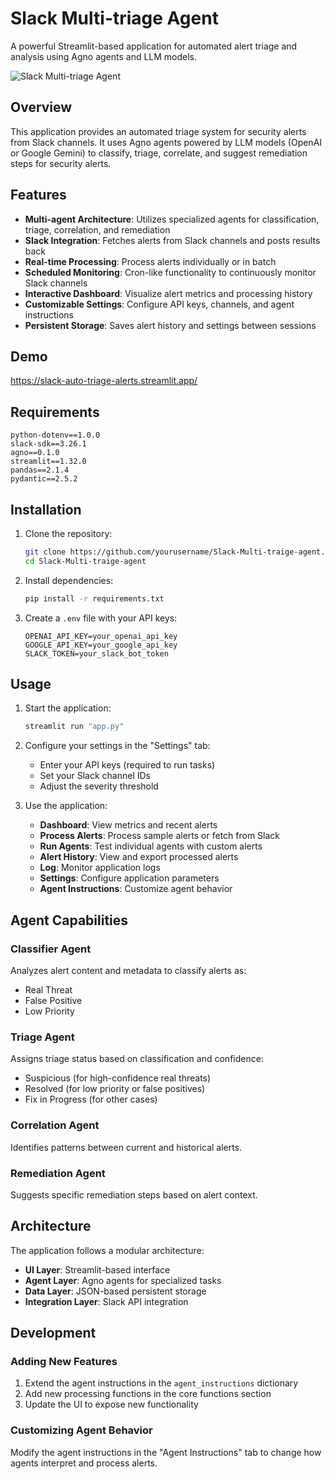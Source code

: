 # Slack Multi-triage Agent

A powerful Streamlit-based application for automated alert triage and analysis using Agno agents and LLM models.

![Slack Multi-triage Agent](https://img.shields.io/badge/version-1.0.0-blue)


## Overview

This application provides an automated triage system for security alerts from Slack channels. It uses Agno agents powered by LLM models (OpenAI or Google Gemini) to classify, triage, correlate, and suggest remediation steps for security alerts.

## Features

- **Multi-agent Architecture**: Utilizes specialized agents for classification, triage, correlation, and remediation
- **Slack Integration**: Fetches alerts from Slack channels and posts results back
- **Real-time Processing**: Process alerts individually or in batch
- **Scheduled Monitoring**: Cron-like functionality to continuously monitor Slack channels
- **Interactive Dashboard**: Visualize alert metrics and processing history
- **Customizable Settings**: Configure API keys, channels, and agent instructions
- **Persistent Storage**: Saves alert history and settings between sessions

## Demo
https://slack-auto-triage-alerts.streamlit.app/

## Requirements

```
python-dotenv==1.0.0
slack-sdk==3.26.1
agno==0.1.0
streamlit==1.32.0
pandas==2.1.4
pydantic==2.5.2
```

## Installation

1. Clone the repository:
   ```bash
   git clone https://github.com/yourusername/Slack-Multi-traige-agent.git
   cd Slack-Multi-traige-agent
   ```

2. Install dependencies:
   ```bash
   pip install -r requirements.txt
   ```

3. Create a `.env` file with your API keys:
   ```
   OPENAI_API_KEY=your_openai_api_key
   GOOGLE_API_KEY=your_google_api_key
   SLACK_TOKEN=your_slack_bot_token
   ```

## Usage

1. Start the application:
   ```bash
   streamlit run "app.py"
   ```

2. Configure your settings in the "Settings" tab:
   - Enter your API keys (required to run tasks)
   - Set your Slack channel IDs
   - Adjust the severity threshold

3. Use the application:
   - **Dashboard**: View metrics and recent alerts
   - **Process Alerts**: Process sample alerts or fetch from Slack
   - **Run Agents**: Test individual agents with custom alerts
   - **Alert History**: View and export processed alerts
   - **Log**: Monitor application logs
   - **Settings**: Configure application parameters
   - **Agent Instructions**: Customize agent behavior

## Agent Capabilities

### Classifier Agent
Analyzes alert content and metadata to classify alerts as:
- Real Threat
- False Positive
- Low Priority

### Triage Agent
Assigns triage status based on classification and confidence:
- Suspicious (for high-confidence real threats)
- Resolved (for low priority or false positives)
- Fix in Progress (for other cases)

### Correlation Agent
Identifies patterns between current and historical alerts.

### Remediation Agent
Suggests specific remediation steps based on alert context.

## Architecture

The application follows a modular architecture:
- **UI Layer**: Streamlit-based interface
- **Agent Layer**: Agno agents for specialized tasks
- **Data Layer**: JSON-based persistent storage
- **Integration Layer**: Slack API integration

## Development

### Adding New Features

1. Extend the agent instructions in the `agent_instructions` dictionary
2. Add new processing functions in the core functions section
3. Update the UI to expose new functionality

### Customizing Agent Behavior

Modify the agent instructions in the "Agent Instructions" tab to change how agents interpret and process alerts.
